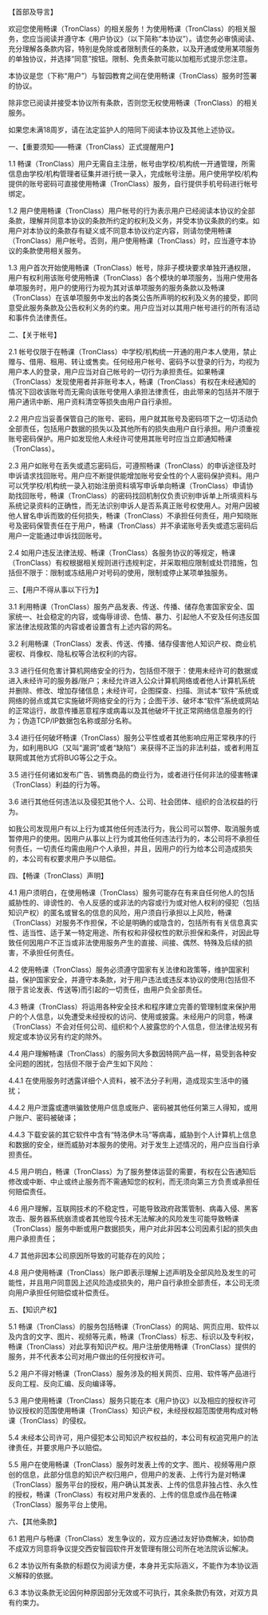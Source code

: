<p class="title">【首部及导言】</p>
<p>
    欢迎您使用畅课（TronClass）的相关服务！为使用畅课（TronClass）的相关服务，您应当阅读并遵守本《用户协议》（以下简称“本协议”）。请您务必审慎阅读、充分理解各条款内容，特别是免除或者限制责任的条款，以及开通或使用某项服务的单独协议，并选择“同意”按钮。限制、免责条款可能以加粗形式提示您注意。
</p>
<p>
    本协议是您（下称“用户”）与智园教育之间在使用畅课（TronClass）服务时签署的协议。
</p>
<p>除非您已阅读并接受本协议所有条款，否则您无权使用畅课（TronClass）的相关服务。</p>
<p>如果您未满18周岁，请在法定监护人的陪同下阅读本协议及其他上述协议。</p>
<p class="title">一、【重要须知——畅课（TronClass）正式提醒用户】</p>
<p>
    1.1 畅课（TronClass）用户无需自主注册，帐号由学校/机构统一开通管理，所需信息由学校/机构管理者征集并进行统一录入，完成帐号注册。用户使用学校/机构提供的账号密码可直接使用畅课（TronClass）服务，自行提供手机号码进行帐号绑定。
</p>
<p>
    1.2 用户使用畅课（TronClass）用户帐号的行为表示用户已经阅读本协议的全部条款，理解并同意本协议的条款所约定的权利及义务，并受本协议条款的约束。如用户对本协议的条款存有疑义或不同意本协议约定内容，则请勿使用畅课（TronClass）用户帐号。否则，用户使用畅课（TronClass）时，应当遵守本协议的条款使用相关服务。
</p>
<p>
    1.3 用户首次开始使用畅课（TronClass）帐号，除非子模块要求单独开通权限，用户有权利用该账号使用畅课（TronClass）各个模块的单项服务，当用户使用各单项服务时，用户的使用行为视为其对该单项服务的服务条款以及畅课（TronClass）在该单项服务中发出的各类公告所声明的权利及义务的接受，即同意受此服务条款及公告权利义务的约束。用户应当对以其用户帐号进行的所有活动和事件负法律责任。
</p>
<p class="title">二、【关于帐号】</p>
<p>
    2.1 帐号仅限于在畅课（TronClass）中学校/机构统一开通的用户本人使用，禁止赠与、借用、租用、转让或售卖。任何经用户帐号、密码予以登录的行为，均视为用户本人的登录，用户应当对自己帐号的一切行为承担责任。如果畅课（TronClass）发现使用者并非账号本人，畅课（TronClass）有权在未经通知的情况下回收该账号而无需向该账号使用人承担法律责任，由此带来的包括并不限于用户通讯中断、用户资料清空等损失由用户自行承担。
</p>
<p>
    2.2 用户应当妥善保管自己的账号、密码，用户就其账号及密码项下之一切活动负全部责任，包括用户数据的损失以及其他所有的损失由用户自行承担。用户须重视账号密码保护。用户如发现他人未经许可使用其账号时应当立即通知畅课（TronClass）。
</p>
<p>
    2.3 用户如账号在丢失或遗忘密码后，可遵照畅课（TronClass）的申诉途径及时申诉请求找回账号。用户应不断提供能增加账号安全性的个人密码保护资料。用户可以凭学校/机构统一录入初始注册资料填写申诉单向畅课（TronClass）申请协助找回账号，畅课（TronClass）的密码找回机制仅负责识别申诉单上所填资料与系统记录资料的正确性，而无法识别申诉人是否系真正账号权使用人。对用户因被他人冒名申诉而致的任何损失，畅课（TronClass）不承担任何责任，用户知晓账号及密码保管责任在于用户，畅课（TronClass）并不承诺账号丢失或遗忘密码后用户一定能通过申诉找回账号。
</p>
<p>
    2.4 如用户违反法律法规、畅课（TronClass）各服务协议的等规定，畅课（TronClass）有权根据相关规则进行违规判定，并采取相应限制或处罚措施，包括但不限于：限制或冻结用户对号码的使用，限制或停止某项单独服务。
</p>
<p class="title">三、【用户不得从事以下行为】</p>
<p>
    3.1 利用畅课（TronClass）服务产品发表、传送、传播、储存危害国家安全、国家统一、社会稳定的内容，或侮辱诽谤、色情、暴力、引起他人不安及任何违反国家法律法规政策的内容或者设置含有上述内容的网名。
</p>
<p>
    3.2 利用畅课（TronClass）发表、传送、传播、储存侵害他人知识产权、商业机密权、肖像权、隐私权等合法权利的内容。
</p>
<p>
    3.3
    进行任何危害计算机网络安全的行为，包括但不限于：使用未经许可的数据或进入未经许可的服务器/账户；未经允许进入公众计算机网络或者他人计算机系统并删除、修改、增加存储信息；未经许可，企图探查、扫描、测试本“软件”系统或网络的弱点或其它实施破坏网络安全的行为；企图干涉、破坏本“软件”系统或网站的正常运行，故意传播恶意程序或病毒以及其他破坏干扰正常网络信息服务的行为；伪造TCP/IP数据包名称或部分名称。
</p>
<p>
    3.4 进行任何破坏畅课（TronClass）服务公平性或者其他影响应用正常秩序的行为，如利用BUG（又叫“漏洞”或者“缺陷”）来获得不正当的非法利益，或者利用互联网或其他方式将BUG等公之于众。
</p>
<p>
    3.5 进行任何诸如发布广告、销售商品的商业行为，或者进行任何非法的侵害畅课（TronClass）利益的行为等。
</p>
<p>3.6 进行其他任何违法以及侵犯其他个人、公司、社会团体、组织的合法权益的行为。</p>
<p>
    如我公司发现用户有以上行为或其他任何违法行为，我公司可以暂停、取消服务或暂停用户的使用。因用户从事以上行为或其他任何违法行为的，本公司将不承担任何责任，一切责任均需由用户个人承担，并且，因用户的行为给本公司造成损失的，本公司有权要求用户予以赔偿。
</p>

<p class="title">四、【畅课（TronClass）声明】</p>
<p>
    4.1 用户须明白，在使用畅课（TronClass）服务可能存在有来自任何他人的包括威胁性的、诽谤性的、令人反感的或非法的内容或行为或对他人权利的侵犯（包括知识产权）的匿名或冒名的信息的风险，用户须自行承担以上风险，畅课（TronClass）对服务不作担保，不论是明确的或隐含的，包括所有有关信息真实性、适当性、适于某一特定用途、所有权和非侵权性的默示担保和条件，对因此导致任何因用户不正当或非法使用服务产生的直接、间接、偶然、特殊及后续的损害，不承担任何责任。
</p>
<p>
    4.2 使用畅课（TronClass）服务必须遵守国家有关法律和政策等，维护国家利益，保护国家安全，并遵守本条款，对于用户违法或违反本协议的使用(包括但不限于言论发表、传送等)而引起的一切责任，由用户负全部责任。
</p>
<p>
    4.3 畅课（TronClass）将运用各种安全技术和程序建立完善的管理制度来保护用户的个人信息，以免遭受未经授权的访问、使用或披露。未经用户的同意，畅课（TronClass）不会对任何公司、组织和个人披露您的个人信息，但法律法规另有规定或本协议另有约定的除外。
</p>
<p>
    4.4 用户理解畅课（TronClass）的服务同大多数因特网产品一样，易受到各种安全问题的困扰，包括但不限于会产生如下风险：
</p>
<p>4.4.1 在使用服务时透露详细个人资料，被不法分子利用，造成现实生活中的骚扰；</p>
<p>
    4.4.2 用户泄露或遭哄骗致使用户信息或账户、密码被其他任何第三人得知，或用户账户、密码被破译；
</p>
<p>
    4.4.3 下载安装的其它软件中含有“特洛伊木马”等病毒，威胁到个人计算机上信息和数据的安全，继而威胁对本服务的使用。对于发生上述情况的，用户应当自行承担责任。
</p>
<p>
    4.5 用户明白，畅课（TronClass）为了服务整体运营的需要，有权在公告通知后修改或中断、中止或终止服务而不需通知您的权利，而无须向第三方负责或承担任何赔偿责任。
</p>
<p>
    4.6 用户理解，互联网技术的不稳定性，可能导致政府政策管制、病毒入侵、黑客攻击、服务器系统崩溃或者其他现今技术无法解决的风险发生可能导致畅课（TronClass）服务中断或用户数据损失，用户对此非因本公司因素引起的损失由用户承担责任；
</p>
<p>4.7 其他非因本公司原因所导致的可能存在的风险；</p>
<p>
    4.8 用户使用畅课（TronClass）账户即表示理解上述声明及全部风险及发生的可能性，并且用户同意因上述风险造成损失的，用户自行承担全部责任，本公司无须向用户承担任何赔偿或补偿责任。
</p>

<p class="title">五、【知识产权】</p>
<p>
    5.1 畅课（TronClass）的服务包括畅课（TronClass）的网站、网页应用、软件以及内含的文字、图片、视频等元素，畅课（TronClass）标志、标识以及专利权，畅课（TronClass）对此享有知识产权。用户注册使用畅课（TronClass）提供的服务，并不代表本公司对用户做出的任何授权许可。
</p>
<p>
    5.2 用户不得对畅课（TronClass）服务涉及的相关网页、应用、软件等产品进行反向工程、反向汇编、反向编译等。
</p>
<p>
    5.3 用户使用畅课（TronClass）服务只能在本《用户协议》以及相应的授权许可协议授权的范围使用畅课（TronClass）知识产权，未经授权超范围使用构成对畅课（TronClass）的侵权。
</p>
<p>
    5.4 未经本公司许可，用户侵犯本公司知识产权权益的，本公司有权追究用户的法律责任，并要求用户予以赔偿。
</p>
<p>
    5.5 用户在使用畅课（TronClass）服务时发表上传的文字、图片、视频等用户原创的信息，此部分信息的知识产权归用户，但用户的发表、上传行为是对畅课（TronClass）服务平台的授权，用户确认其发表、上传的信息非独占性、永久性的授权，畅课（TronClass）有权对用户发表的、上传的信息或作品在畅课（TronClass）服务平台上使用。
</p>

<p class="title">六、【其他条款】</p>
<p>
    6.1 若用户与畅课（TronClass）发生争议的，双方应通过友好协商解决，如协商不成双方同意将争议提交西安智园软件开发管理有限公司所在地法院诉讼解决。
</p>
<p>
    6.2 本协议所有条款的标题仅为阅读方便，本身并无实际涵义，不能作为本协议涵义解释的依据。
</p>
<p>6.3 本协议条款无论因何种原因部分无效或不可执行，其余条款仍有效，对双方具有约束力。</p>